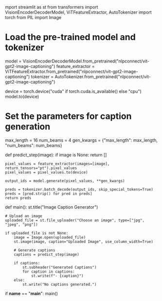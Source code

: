 mport streamlit as st
from transformers import VisionEncoderDecoderModel, ViTFeatureExtractor, AutoTokenizer
import torch
from PIL import Image

# Load the pre-trained model and tokenizer
model = VisionEncoderDecoderModel.from_pretrained("nlpconnect/vit-gpt2-image-captioning")
feature_extractor = ViTFeatureExtractor.from_pretrained("nlpconnect/vit-gpt2-image-captioning")
tokenizer = AutoTokenizer.from_pretrained("nlpconnect/vit-gpt2-image-captioning")

device = torch.device("cuda" if torch.cuda.is_available() else "cpu")
model.to(device)

# Set the parameters for caption generation
max_length = 16
num_beams = 4
gen_kwargs = {"max_length": max_length, "num_beams": num_beams}

def predict_step(image):
    if image is None:
        return []

    pixel_values = feature_extractor(images=[image], return_tensors="pt").pixel_values
    pixel_values = pixel_values.to(device)

    output_ids = model.generate(pixel_values, **gen_kwargs)

    preds = tokenizer.batch_decode(output_ids, skip_special_tokens=True)
    preds = [pred.strip() for pred in preds]
    return preds

def main():
    st.title("Image Caption Generator")

    # Upload an image
    uploaded_file = st.file_uploader("Choose an image", type=["jpg", "jpeg", "png"])

    if uploaded_file is not None:
        image = Image.open(uploaded_file)
        st.image(image, caption="Uploaded Image", use_column_width=True)

        # Generate captions
        captions = predict_step(image)

        if captions:
            st.subheader("Generated Captions")
            for caption in captions:
                st.write(f"- {caption}")
        else:
            st.write("No captions generated.")

if __name__ == "__main__":
    main()
